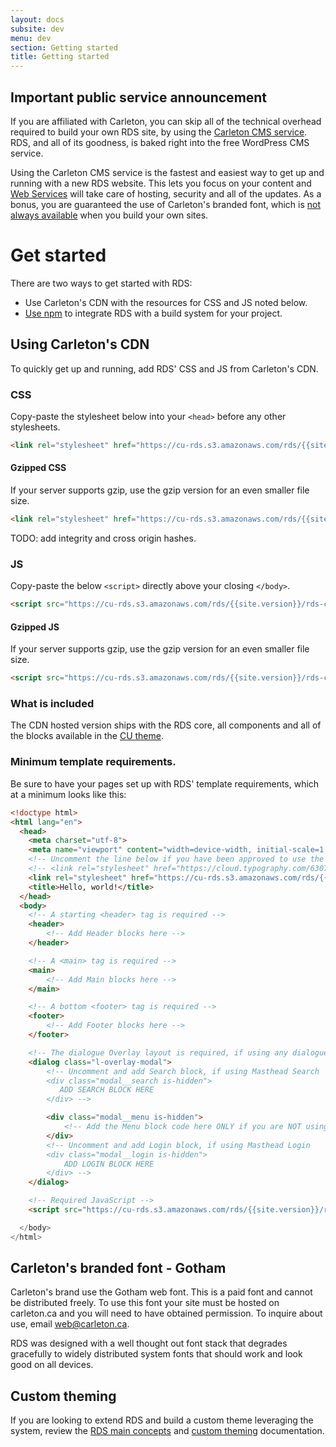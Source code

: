 ```yaml
---
layout: docs
subsite: dev
menu: dev
section: Getting started
title: Getting started
---
```

## Important public service announcement

If you are affiliated with Carleton, you can skip all of the technical overhead required to build your own RDS site, by using the [Carleton CMS service](https://carleton.ca/webservices/request-a-website/). RDS, and all of its goodness, is baked right into the free WordPress CMS service.

Using the Carleton CMS service is the fastest and easiest way to get up and running with a new RDS website. This lets you focus on your content and [Web Services](https://carleton.ca/webservices) will take care of hosting, security and all of the updates. As a bonus, you are guaranteed the use of Carleton's branded font, which is [not always available](#carleton%27s-branded-font---gotham) when you build your own sites.

# Get started

There are two ways to get started with RDS:

 - Use Carleton's CDN with the resources for CSS and JS noted below.
 - [Use npm](starter-packages/#install-rds-with-npm) to integrate RDS with a build system for your project.

## Using Carleton's CDN

To quickly get up and running, add RDS' CSS and JS from Carleton's CDN.

### CSS

Copy-paste the stylesheet <link> below into your `<head>` before any other stylesheets.

```html
<link rel="stylesheet" href="https://cu-rds.s3.amazonaws.com/rds/{{site.version}}/rds-cu.css" media="print" onload="this.media='all'">
```

#### Gzipped CSS

If your server supports gzip, use the gzip version for an even smaller file size.

```html
<link rel="stylesheet" href="https://cu-rds.s3.amazonaws.com/rds/{{site.version}}/rds-cu.gzip.css" media="print" onload="this.media='all'">
```

TODO: add integrity and cross origin hashes.

### JS

Copy-paste the below `<script>` directly above your closing `</body>`.

```html
<script src="https://cu-rds.s3.amazonaws.com/rds/{{site.version}}/rds-cu.js" crossorigin="anonymous">
```
#### Gzipped JS

If your server supports gzip, use the gzip version for an even smaller file size.

```html
<script src="https://cu-rds.s3.amazonaws.com/rds/{{site.version}}/rds-cu.gzip.js" crossorigin="anonymous">
```

### What is included

The CDN hosted version ships with the RDS core, all components and all of the blocks available in the [CU theme](#).

### Minimum template requirements.

Be sure to have your pages set up with RDS' template requirements, which at a minimum looks like this:

```html
<!doctype html>
<html lang="en">
  <head>
    <meta charset="utf-8">
    <meta name="viewport" content="width=device-width, initial-scale=1, shrink-to-fit=no">
    <!-- Uncomment the line below if you have been approved to use the CU's paid Gotham font -->
    <!-- <link rel="stylesheet" href="https://cloud.typography.com/6307052/6118752/css/fonts.css" /> -->
    <link rel="stylesheet" href="https://cu-rds.s3.amazonaws.com/rds/{{site.version}}/rds.css" media="print" onload="this.media='all'">
    <title>Hello, world!</title>
  </head>
  <body>
    <!-- A starting <header> tag is required -->
    <header>
        <!-- Add Header blocks here -->
    </header>

    <!-- A <main> tag is required -->
    <main>
        <!-- Add Main blocks here -->
    </main>

    <!-- A bottom <footer> tag is required -->
    <footer>
        <!-- Add Footer blocks here -->
    </footer>

    <!-- The dialogue Overlay layout is required, if using any dialogue blocks or mobile menu. -->
    <dialog class="l-overlay-modal">
        <!-- Uncomment and add Search block, if using Masthead Search  
        <div class="modal__search is-hidden">
           ADD SEARCH BLOCK HERE
        </div> -->

        <div class="modal__menu is-hidden">
            <!-- Add the Menu block code here ONLY if you are NOT using a SideNav and want a menu-->
        </div>
        <!-- Uncomment and add Login block, if using Masthead Login 
        <div class="modal__login is-hidden">
            ADD LOGIN BLOCK HERE
        </div> -->
    </dialog>

    <!-- Required JavaScript -->
    <script src="https://cu-rds.s3.amazonaws.com/rds/{{site.version}}/rds-cu.js" crossorigin="anonymous">

  </body>
</html>
```

## Carleton's branded font - Gotham

Carleton's brand use the Gotham web font. This is a paid font and cannot be distributed freely. To use this font your site must be hosted on carleton.ca and you will need to have obtained permission.  To inquire about use, email [web@carleton.ca](mailto:web@carleton.ca).

RDS was designed with a well thought out font stack that degrades gracefully to widely distributed system fonts that should work and look good on all devices.

## Custom theming

If you are looking to extend RDS and build a custom theme leveraging the system, review the [RDS main concepts]({{site.url}}dev/main-concepts/) and [custom theming]({{site.url}}dev/custom-theming/) documentation.

